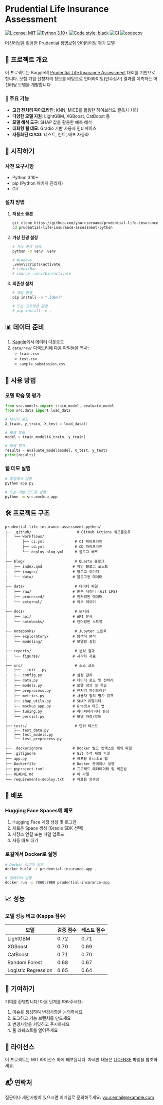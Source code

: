 # Prudential Life Insurance Assessment

[![License: MIT](https://img.shields.io/badge/License-MIT-yellow.svg)](https://opensource.org/licenses/MIT)
[![Python 3.10+](https://img.shields.io/badge/python-3.10+-blue.svg)](https://www.python.org/downloads/)
[![Code style: black](https://img.shields.io/badge/code%20style-black-000000.svg)](https://github.com/psf/black)
[![CI](https://github.com/yourusername/prudential-life-insurance-assessment-python/actions/workflows/ci.yml/badge.svg)](https://github.com/yourusername/prudential-life-insurance-assessment-python/actions/workflows/ci.yml)
[![codecov](https://codecov.io/gh/yourusername/prudential-life-insurance-assessment-python/branch/main/graph/badge.svg?token=YOUR-TOKEN-HERE)](https://codecov.io/gh/yourusername/prudential-life-insurance-assessment-python)

머신러닝을 활용한 Prudential 생명보험 언더라이팅 평가 모델

## 📌 프로젝트 개요

이 프로젝트는 Kaggle의 [Prudential Life Insurance Assessment](https://www.kaggle.com/competitions/prudential-life-insurance-assessment) 대회를 기반으로 합니다. 보험 가입 신청자의 정보를 바탕으로 언더라이팅(인수심사) 결과를 예측하는 머신러닝 모델을 개발합니다.

### 🌟 주요 기능

- **고급 전처리 파이프라인**: KNN, MICE를 활용한 하이브리드 결측치 처리
- **다양한 모델 지원**: LightGBM, XGBoost, CatBoost 등
- **모델 해석 도구**: SHAP 값을 활용한 예측 해석
- **대화형 웹 데모**: Gradio 기반 사용자 인터페이스
- **자동화된 CI/CD**: 테스트, 린트, 배포 자동화

## 🚀 시작하기

### 사전 요구사항

- Python 3.10+
- pip (Python 패키지 관리자)
- Git

### 설치 방법

1. **저장소 클론**
   ```bash
   git clone https://github.com/yourusername/prudential-life-insurance-assessment-python.git
   cd prudential-life-insurance-assessment-python
   ```

2. **가상 환경 설정**
   ```bash
   # 가상 환경 생성
   python -m venv .venv
   
   # Windows
   .venv\Scripts\activate
   # Linux/Mac
   # source .venv/bin/activate
   ```

3. **의존성 설치**
   ```bash
   # 개발 환경
   pip install -e ".[dev]"
   
   # 또는 프로덕션 환경
   # pip install -e .
   ```

## 📊 데이터 준비

1. [Kaggle](https://www.kaggle.com/competitions/prudential-life-insurance-assessment/data)에서 데이터 다운로드
2. `data/raw/` 디렉토리에 다음 파일들을 복사:
   - `train.csv`
   - `test.csv`
   - `sample_submission.csv`

## 🧪 사용 방법

### 모델 학습 및 평가

```python
from src.models import train_model, evaluate_model
from src.data import load_data

# 데이터 로드
X_train, y_train, X_test = load_data()

# 모델 학습
model = train_model(X_train, y_train)

# 모델 평가
results = evaluate_model(model, X_test, y_test)
print(results)
```

### 웹 데모 실행

```bash
# 로컬에서 실행
python app.py

# 또는 개발 모드로 실행
python -m src.mockup_app
```

## 🛠 프로젝트 구조

```
prudential-life-insurance-assessment-python/
├── .github/                     # GitHub Actions 워크플로우
│   └── workflows/
│       ├── ci.yml              # CI 파이프라인
│       ├── cd.yml              # CD 파이프라인
│       └── deploy-blog.yml     # 블로그 배포
│
├── blog/                       # Quarto 블로그
│   ├── index.qmd              # 메인 블로그 포스트
│   ├── images/                # 블로그 이미지
│   └── data/                  # 블로그용 데이터
│
├── data/                       # 데이터 파일
│   ├── raw/                   # 원본 데이터 (Git LFS)
│   ├── processed/             # 전처리된 데이터
│   └── external/              # 외부 데이터
│
├── docs/                       # 문서화
│   ├── api/                   # API 문서
│   └── notebooks/             # 렌더링된 노트북
│
├── notebooks/                  # Jupyter 노트북
│   ├── exploratory/           # 탐색적 분석
│   └── modeling/              # 모델링 실험
│
├── reports/                    # 분석 결과
│   └── figures/               # 시각화 자료
│
├── src/                        # 소스 코드
│   ├── __init__.py
│   ├── config.py              # 설정 관리
│   ├── data.py                # 데이터 로드 및 전처리
│   ├── models.py              # 모델 정의 및 학습
│   ├── preprocess.py          # 전처리 파이프라인
│   ├── metrics.py             # 사용자 정의 평가 지표
│   ├── shap_utils.py          # SHAP 유틸리티
│   ├── mockup_app.py          # Gradio 데모 앱
│   ├── tuning.py              # 하이퍼파라미터 튜닝
│   └── persist.py             # 모델 저장/로드
│
├── tests/                      # 단위 테스트
│   ├── test_data.py
│   ├── test_models.py
│   └── test_preprocess.py
│
├── .dockerignore              # Docker 빌드 컨텍스트 제외 파일
├── .gitignore                 # Git 추적 제외 파일
├── app.py                     # 배포용 Gradio 앱
├── Dockerfile                 # Docker 컨테이너 설정
├── pyproject.toml             # 프로젝트 메타데이터 및 의존성
├── README.md                  # 이 파일
└── requirements-deploy.txt    # 배포용 의존성
```

## 🚀 배포

### Hugging Face Spaces에 배포

1. Hugging Face 계정 생성 및 로그인
2. 새로운 Space 생성 (Gradle SDK 선택)
3. 저장소 연결 또는 파일 업로드
4. 자동 배포 대기

### 로컬에서 Docker로 실행

```bash
# Docker 이미지 빌드
docker build -t prudential-insurance-app .

# 컨테이너 실행
docker run -p 7860:7860 prudential-insurance-app
```

## 📈 성능

### 모델 성능 비교 (Kappa 점수)

| 모델 | 검증 점수 | 테스트 점수 |
|------|-----------|-------------|
| LightGBM | 0.72 | 0.71 |
| XGBoost | 0.70 | 0.69 |
| CatBoost | 0.71 | 0.70 |
| Random Forest | 0.68 | 0.67 |
| Logistic Regression | 0.65 | 0.64 |

## 🤝 기여하기

기여를 환영합니다! 다음 단계를 따라주세요:

1. 이슈를 생성하여 변경사항을 논의하세요
2. 포크하고 기능 브랜치를 만드세요
3. 변경사항을 커밋하고 푸시하세요
4. 풀 리퀘스트를 열어주세요

## 📝 라이선스

이 프로젝트는 MIT 라이선스 하에 배포됩니다. 자세한 내용은 [LICENSE](LICENSE) 파일을 참조하세요.

## 📬 연락처

질문이나 제안사항이 있으시면 이메일로 문의해주세요: your.email@example.com
